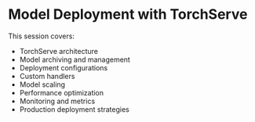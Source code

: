 # Model Deployment with TorchServe

This session covers:
- TorchServe architecture
- Model archiving and management
- Deployment configurations
- Custom handlers
- Model scaling
- Performance optimization
- Monitoring and metrics
- Production deployment strategies
